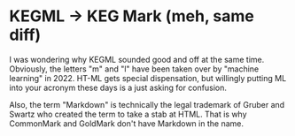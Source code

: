# KEGML -> KEG Mark (meh, same diff)

I was wondering why KEGML sounded good and off at the same time. Obviously, the letters "m" and "l" have been taken over by "machine learning" in 2022. HT-ML gets special dispensation, but willingly putting ML into your acronym these days is a just asking for confusion.

Also, the term "Markdown" is technically the legal trademark of Gruber and Swartz who created the term to take a stab at HTML. That is why CommonMark and GoldMark don't have Markdown in the name.
